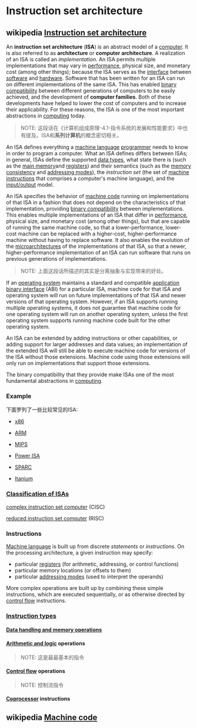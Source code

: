 # Instruction set architecture

## wikipedia [Instruction set architecture](https://en.wikipedia.org/wiki/Instruction_set_architecture)	

An **instruction set architecture** (**ISA**) is an abstract model of a [computer](https://en.wikipedia.org/wiki/Computer). It is also referred to as **architecture** or **computer architecture**. A realization of an ISA is called an *implementation*. An ISA permits multiple implementations that may vary in [performance](https://en.wikipedia.org/wiki/Computer_performance), physical size, and monetary cost (among other things); because the ISA serves as the [interface](https://en.wikipedia.org/wiki/Interface_(computing)) between [software](https://en.wikipedia.org/wiki/Software) and [hardware](https://en.wikipedia.org/wiki/Computer_hardware). Software that has been written for an ISA can run on different implementations of the same ISA. This has enabled [binary compatibility](https://en.wikipedia.org/wiki/Binary_compatibility) between different generations of computers to be easily achieved, and the development of **computer families**. Both of these developments have helped to lower the cost of computers and to increase their applicability. For these reasons, the ISA is one of the most important abstractions in [computing](https://en.wikipedia.org/wiki/Computing) today.

> NOTE: 这段话在《计算机组成原理-4.1-指令系统的发展和性能要求》中也有提及。ISA和**系列计算机**的概念密切相关。

An ISA defines everything a [machine language](https://en.wikipedia.org/wiki/Machine_language) [programmer](https://en.wikipedia.org/wiki/Programmer) needs to know in order to program a computer. What an ISA defines differs between ISAs; in general, ISAs define the supported [data types](https://en.wikipedia.org/wiki/Data_type), what state there is (such as the [main memory](https://en.wikipedia.org/wiki/Main_memory)and [registers](https://en.wikipedia.org/wiki/Processor_register)) and their semantics (such as the [memory consistency](https://en.wikipedia.org/wiki/Memory_consistency) and [addressing modes](https://en.wikipedia.org/wiki/Addressing_mode)), the *instruction set* (the set of [machine instructions](https://en.wikipedia.org/wiki/Machine_instruction) that comprises a computer's machine language), and the [input/output](https://en.wikipedia.org/wiki/Input/output) model.

An ISA specifies the behavior of [machine code](https://en.wikipedia.org/wiki/Machine_code) running on implementations of that ISA in a fashion that does not depend on the characteristics of that implementation, providing [binary compatibility](https://en.wikipedia.org/wiki/Binary_compatibility) between implementations. This enables multiple implementations of an ISA that differ in [performance](https://en.wikipedia.org/wiki/Computer_performance), physical size, and monetary cost (among other things), but that are capable of running the same machine code, so that a lower-performance, lower-cost machine can be replaced with a higher-cost, higher-performance machine without having to replace software. It also enables the evolution of the [microarchitectures](https://en.wikipedia.org/wiki/Microarchitecture) of the implementations of that ISA, so that a newer, higher-performance implementation of an ISA can run software that runs on previous generations of implementations.

> NOTE: 上面这段话所描述的其实是分离抽象与实现带来的好处。

If an [operating system](https://en.wikipedia.org/wiki/Operating_system) maintains a standard and compatible [application binary interface](https://en.wikipedia.org/wiki/Application_binary_interface) (ABI) for a particular ISA, machine code for that ISA and operating system will run on future implementations of that ISA and newer versions of that operating system. However, if an ISA supports running multiple operating systems, it does not guarantee that machine code for one operating system will run on another operating system, unless the first operating system supports running machine code built for the other operating system.

An ISA can be extended by adding instructions or other capabilities, or adding support for larger addresses and data values; an implementation of the extended ISA will still be able to execute machine code for versions of the ISA without those extensions. Machine code using those extensions will only run on implementations that support those extensions.

The binary compatibility that they provide make ISAs one of the most fundamental abstractions in [computing](https://en.wikipedia.org/wiki/Computing).

### Example

下面罗列了一些比较常见的ISA:

- [x86](https://en.wikipedia.org/wiki/X86)

- [ARM](https://en.wikipedia.org/wiki/ARM_architecture)

- [MIPS](https://en.wikipedia.org/wiki/MIPS_architecture)

- [Power ISA](https://en.wikipedia.org/wiki/Power_ISA)

- [SPARC](https://en.wikipedia.org/wiki/SPARC)

- [Itanium](https://en.wikipedia.org/wiki/IA-64)

  

### [Classification of ISAs](https://en.wikipedia.org/wiki/Instruction_set_architecture)

[complex instruction set computer](https://en.wikipedia.org/wiki/Complex_instruction_set_computer) (CISC) 

[reduced instruction set computer](https://en.wikipedia.org/wiki/Reduced_instruction_set_computer) (RISC)



### Instructions

[Machine language](https://en.wikipedia.org/wiki/Machine_code) is built up from discrete *statements* or *instructions*. On the processing architecture, a given instruction may specify:

- particular [registers](https://en.wikipedia.org/wiki/Processor_register) (for arithmetic, addressing, or control functions)
- particular memory locations (or offsets to them)
- particular [addressing modes](https://en.wikipedia.org/wiki/Addressing_mode) (used to interpret the operands)

More complex operations are built up by combining these simple instructions, which are executed sequentially, or as otherwise directed by [control flow](https://en.wikipedia.org/wiki/Control_flow) instructions.



### [Instruction types](https://en.wikipedia.org/wiki/Instruction_set_architecture#Instruction_types)



#### [Data handling and memory operations](https://en.wikipedia.org/wiki/Instruction_set_architecture#Data_handling_and_memory_operations)



#### [Arithmetic and logic](https://en.wikipedia.org/wiki/Arithmetic_logic_unit) operations

> NOTE: 这是最最基本的指令

#### [Control flow](https://en.wikipedia.org/wiki/Control_flow) operations

> NOTE: 控制流指令

#### [Coprocessor](https://en.wikipedia.org/wiki/Coprocessor) instructions



## wikipedia [Machine code](https://en.wikipedia.org/wiki/Machine_code)